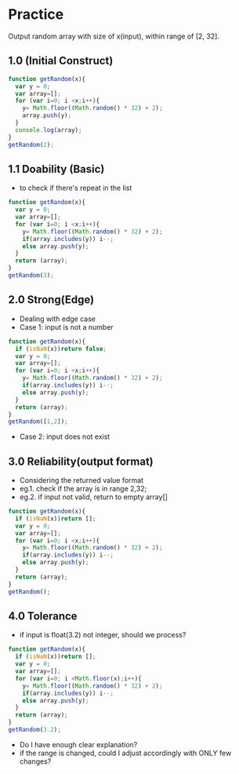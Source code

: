 # Practice
Output random array with size of x(input), within range of [2, 32]. 

## 1.0 (Initial Construct)
```javascript
function getRandom(x){
  var y = 0;
  var array=[];
  for (var i=0; i <x;i++){
    y= Math.floor((Math.random() * 32) + 2);
    array.push(y);
  }
  console.log(array);
}
getRandom(2);
```
## 1.1 Doability (Basic)
* to check if there's repeat in the list
```javascript
function getRandom(x){
  var y = 0;
  var array=[];
  for (var i=0; i <x;i++){
    y= Math.floor((Math.random() * 32) + 2); 
    if(array.includes(y)) i--; 
    else array.push(y);
  }
  return (array);
}
getRandom(3);
```
## 2.0 Strong(Edge)
* Dealing with edge case 
* Case 1: input is not a number 
```javascript
function getRandom(x){
  if (isNaN(x))return false;
  var y = 0;
  var array=[];
  for (var i=0; i <x;i++){
    y= Math.floor((Math.random() * 32) + 2); 
    if(array.includes(y)) i--;
    else array.push(y);
  }
  return (array);
}
getRandom([1,2]);
```
* Case 2: input does not exist
## 3.0 Reliability(output format)
* Considering the returned value format
* eg.1. check if the array is in range 2,32; 
* eg.2. if input not valid, return to empty array[]
```javascript
function getRandom(x){
  if (isNaN(x))return [];
  var y = 0;
  var array=[];
  for (var i=0; i <x;i++){
    y= Math.floor((Math.random() * 32) + 2); 
    if(array.includes(y)) i--;
    else array.push(y);
  }
  return (array);
}
getRandom();
```
## 4.0 Tolerance
* if input is float(3.2) not integer, should we process?
```javascript
function getRandom(x){
  if (isNaN(x))return [];
  var y = 0;
  var array=[];
  for (var i=0; i <Math.floor(x);i++){
    y= Math.floor((Math.random() * 32) + 2); 
    if(array.includes(y)) i--;
    else array.push(y);
  }
  return (array);
}
getRandom(3.2);
```
* Do I have enough clear explanation? 
* if the range is changed, could I adjust accordingly with ONLY few changes? 
